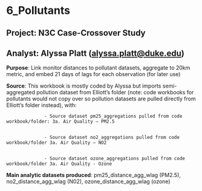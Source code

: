 # 6_Pollutants
## Project: N3C Case-Crossover Study
## Analyst: Alyssa Platt (alyssa.platt@duke.edu)

**Purpose**:  Link monitor distances to pollutant datasets, aggregate to 20km metric, and embed 21 days of lags for each observation (for later use)


**Source**:   This workbook is mostly coded by Alyssa but imports semi-aggregated pollution dataset from Elliott’s folder (note: code workbooks for pollutants 
              would not copy over so pollution datasets are pulled directly from Elliott’s folder instead), with: 
                  
                  - Source dataset pm25_aggregations pulled from code workbook/folder: 3a. Air Quality – PM2.5
                  
                  
                  - Source dataset no2_aggregations pulled from code workbook/folder 3a. Air Quality – NO2
                 
                  
                  - Source dataset ozone_aggregations pulled from code workbook/folder 3a. Air Quality - Ozone


**Main analytic datasets produced**: pm25_distance_agg_wlag (PM2.5), no2_distance_agg_wlag (N02), ozone_distance_agg_wlag (ozone)




